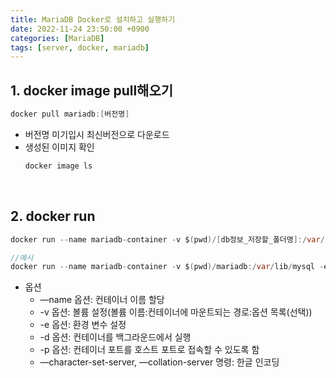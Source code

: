 ```yaml
---
title: MariaDB Docker로 설치하고 실행하기
date: 2022-11-24 23:50:00 +0900
categories: [MariaDB]
tags: [server, docker, mariadb]
---
```


## 1. docker image pull해오기

```java
docker pull mariadb:[버전명]
```

- 버전명 미기입시 최신버전으로 다운로드
- 생성된 이미지 확인
  ```java
  docker image ls
  ```

<br>

## 2. docker run

```java
docker run --name mariadb-container -v $(pwd)/[db정보_저장할_폴더명]:/var/lib/mysql -e MYSQL_ROOT_PASSWORD=비밀번호 -e MYSQL_DATABASE=DB이름 -d -p [외부포트]:3306 [이미지명] --character-set-server=utf8mb4 --collation-server=utf8mb4_unicode_ci

//예시
docker run --name mariadb-container -v $(pwd)/mariadb:/var/lib/mysql -e MYSQL_ROOT_PASSWORD=mypw -e MYSQL_DATABASE=test -d -p 3310:3306 mariadb --character-set-server=utf8mb4 --collation-server=utf8mb4_unicode_ci
```

- 옵션
  - —name 옵션: 컨테이너 이름 할당
  - -v 옵션: 볼륨 설정(볼륨 이름:컨테이너에 마운트되는 경로:옵션 목록(선택))
  - -e 옵션: 환경 변수 설정
  - -d 옵션: 컨테이너를 백그라운드에서 실행
  - -p 옵션: 컨테이너 포트를 호스트 포트로 접속할 수 있도록 함
  - —character-set-server, —collation-server 명령: 한글 인코딩
